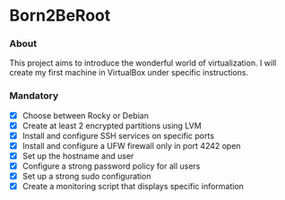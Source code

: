 # Born2BeRoot

### About
This project aims to introduce the wonderful world of virtualization. I will create my first machine in VirtualBox under specific instructions.

### Mandatory

- [X] Choose between Rocky or Debian
- [X] Create at least 2 encrypted partitions using LVM
- [X] Install and configure SSH services on specific ports
- [X] Install and configure a UFW firewall only in port 4242 open
- [X] Set up the hostname and user
- [X] Configure a strong password policy for all users
- [X] Set up a strong sudo configuration
- [X] Create a monitoring script that displays specific information
